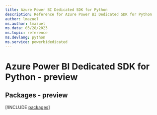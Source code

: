 ```yaml
---
title: Azure Power BI Dedicated SDK for Python
description: Reference for Azure Power BI Dedicated SDK for Python
author: lmazuel
ms.author: lmazuel
ms.data: 03/28/2023
ms.topic: reference
ms.devlang: python
ms.service: powerbidedicated
---
```

# Azure Power BI Dedicated SDK for Python - preview
## Packages - preview
[!INCLUDE [packages](power-bi-dedicated-index.md)]